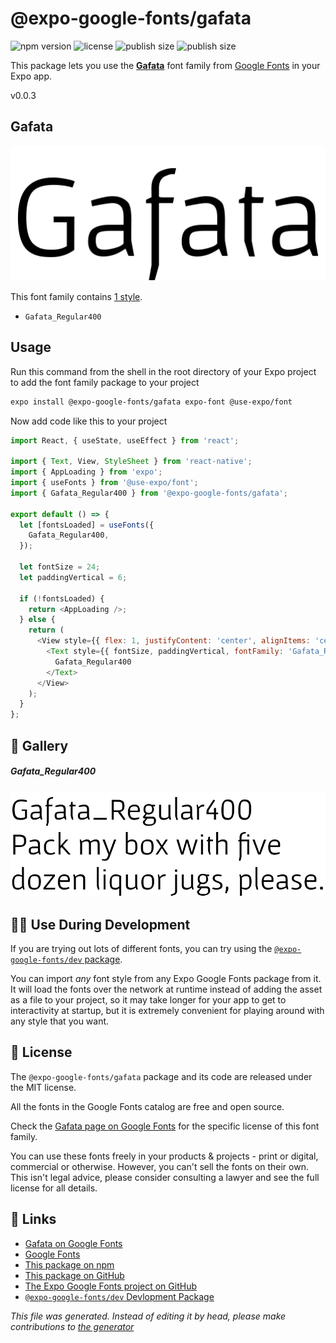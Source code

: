# @expo-google-fonts/gafata

![npm version](https://flat.badgen.net/npm/v/@expo-google-fonts/gafata)
![license](https://flat.badgen.net/github/license/expo/google-fonts)
![publish size](https://flat.badgen.net/packagephobia/install/@expo-google-fonts/gafata)
![publish size](https://flat.badgen.net/packagephobia/publish/@expo-google-fonts/gafata)

This package lets you use the [**Gafata**](https://fonts.google.com/specimen/Gafata) font family from [Google Fonts](https://fonts.google.com/) in your Expo app.

v0.0.3

## Gafata

![Gafata](./font-family.png)

This font family contains [1 style](#gallery).

- `Gafata_Regular400`

## Usage

Run this command from the shell in the root directory of your Expo project to add the font family package to your project
```sh
expo install @expo-google-fonts/gafata expo-font @use-expo/font
```

Now add code like this to your project
```js
import React, { useState, useEffect } from 'react';

import { Text, View, StyleSheet } from 'react-native';
import { AppLoading } from 'expo';
import { useFonts } from '@use-expo/font';
import { Gafata_Regular400 } from '@expo-google-fonts/gafata';

export default () => {
  let [fontsLoaded] = useFonts({
    Gafata_Regular400,
  });

  let fontSize = 24;
  let paddingVertical = 6;

  if (!fontsLoaded) {
    return <AppLoading />;
  } else {
    return (
      <View style={{ flex: 1, justifyContent: 'center', alignItems: 'center' }}>
        <Text style={{ fontSize, paddingVertical, fontFamily: 'Gafata_Regular400' }}>
          Gafata_Regular400
        </Text>
      </View>
    );
  }
};

```

## 🔡 Gallery

##### Gafata_Regular400
![Gafata_Regular400](./d93ec736426526ff4d866b0522a300711a10168b8198ae7985029233601b84ac.ttf.png)


## 👩‍💻 Use During Development

If you are trying out lots of different fonts, you can try using the [`@expo-google-fonts/dev` package](https://github.com/expo/google-fonts/tree/master/font-packages/dev#readme).

You can import *any* font style from any Expo Google Fonts package from it. It will load the fonts
over the network at runtime instead of adding the asset as a file to your project, so it may take longer
for your app to get to interactivity at startup, but it is extremely convenient
for playing around with any style that you want.

## 📖 License

The `@expo-google-fonts/gafata` package and its code are released under the MIT license.

All the fonts in the Google Fonts catalog are free and open source.

Check the [Gafata page on Google Fonts](https://fonts.google.com/specimen/Gafata) for the specific license of this font family.

You can use these fonts freely in your products & projects - print or digital, commercial or otherwise. However, you can't sell the fonts on their own. This isn't legal advice, please consider consulting a lawyer and see the full license for all details.

## 🔗 Links

- [Gafata on Google Fonts](https://fonts.google.com/specimen/Gafata)
- [Google Fonts](https://fonts.google.com/)
- [This package on npm](https://www.npmjs.com/package/@expo-google-fonts/gafata)
- [This package on GitHub](https://github.com/expo/google-fonts/tree/master/font-packages/gafata)
- [The Expo Google Fonts project on GitHub](https://github.com/expo/google-fonts)
- [`@expo-google-fonts/dev` Devlopment Package](https://github.com/expo/google-fonts/tree/master/font-packages/dev)


*This file was generated. Instead of editing it by head, please make contributions to [the generator](https://github.com/expo/google-fonts/tree/master/packages/generator)*
